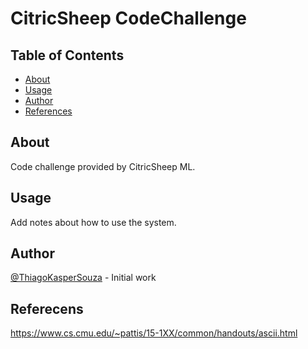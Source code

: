 # CitricSheep CodeChallenge

## Table of Contents

- [About](#about)
- [Usage](#usage)
- [Author](#author)
- [References](#refs)

## About <a name = "about"></a>

Code challenge provided by CitricSheep ML.

## Usage <a name = "usage"></a>

Add notes about how to use the system.

## Author <a name = "author"></a>
 [@ThiagoKasperSouza](https://github.com/ThiagoKasperSouza) - Initial work

## Referecens <a name="refs"></a>
https://www.cs.cmu.edu/~pattis/15-1XX/common/handouts/ascii.html
